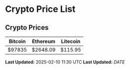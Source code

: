 # Crypto Price List

## Crypto Prices
| Bitcoin | Ethereum | Litecoin |
| ------- | -------- | -------- |
| $97835 | $2648.09 | $115.95 |
**Last Updated:** 2025-02-10 11:30 UTC
**Last Updated:** $DATE$
